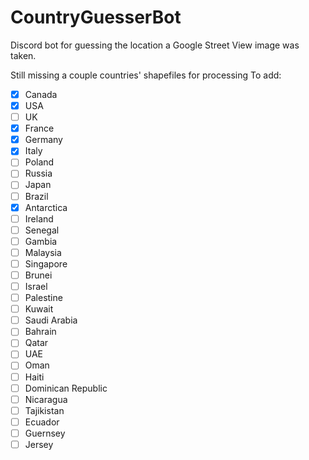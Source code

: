 # CountryGuesserBot

Discord bot for guessing the location a Google Street View image was taken.

Still missing a couple countries' shapefiles for processing
To add:
   - [x] Canada
   - [x] USA
   - [ ] UK
   - [x] France
   - [x] Germany
   - [x] Italy
   - [ ] Poland
   - [ ] Russia
   - [ ] Japan
   - [ ] Brazil
   - [x] Antarctica
   - [ ] Ireland
   - [ ] Senegal
   - [ ] Gambia
   - [ ] Malaysia
   - [ ] Singapore
   - [ ] Brunei
   - [ ] Israel
   - [ ] Palestine
   - [ ] Kuwait
   - [ ] Saudi Arabia
   - [ ] Bahrain
   - [ ] Qatar
   - [ ] UAE
   - [ ] Oman
   - [ ] Haiti
   - [ ] Dominican Republic
   - [ ] Nicaragua
   - [ ] Tajikistan
   - [ ] Ecuador
   - [ ] Guernsey
   - [ ] Jersey
